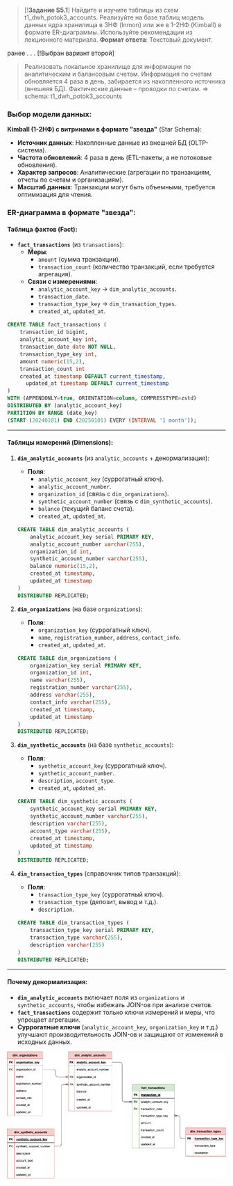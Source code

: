 > [!**Задание  S5.1**]
> Найдите и изучите таблицы из схем t1_dwh_potok3_accounts. Реализуйте на базе таблиц модель данных ядра хранилища в 3НФ (Inmon) или же в 1-2НФ (Kimball) в формате ER-диаграммы. Используйте рекомендации из лекционного материала.
> **Формат ответа**: Текстовый документ.

ранее . . .
[!Выбран вариант второй]
> Реализовать локальное хранилище для информации по аналитическим и балансовым счетам. Информация по счетам обновляется 4 раза в день, забирается из накопленного источника (внешняя БД). Фактические данные – проводки по счетам. => schema: t1_dwh_potok3_accounts


### **Выбор модели данных:**
 **Kimball (1-2НФ) с витринами в формате "звезда"** (Star Schema):
- **Источник данных**: Накопленные данные из внешней БД (OLTP-система).
- **Частота обновлений**: 4 раза в день (ETL-пакеты, а не потоковые обновления).
- **Характер запросов**: Аналитические (агрегации по транзакциям, отчеты по счетам и организациям).
- **Масштаб данных**: Транзакции могут быть объемными, требуется оптимизация для чтения.

### **ER-диаграмма в формате "звезда":**
#### **Таблица фактов (Fact):**
- **`fact_transactions`** (из `transactions`):
  - **Меры**:
    - `amount` (сумма транзакции).
    - `transaction_count` (количество транзакций, если требуется агрегация).
  - **Связи с измерениями**:
    - `analytic_account_key` → `dim_analytic_accounts`.
    - `transaction_date`.
    - `transaction_type_key` → `dim_transaction_types`.
    -  `created_at`,   `updated_at`.

```sql
CREATE TABLE fact_transactions (
    transaction_id bigint,
    analytic_account_key int,
    transaction_date date NOT NULL,
    transaction_type_key int,
    amount numeric(15,2),
    transaction_count int
    created_at timestamp DEFAULT current_timestamp,
	  updated_at timestamp DEFAULT current_timestamp
)
WITH (APPENDONLY=true, ORIENTATION=column, COMPRESSTYPE=zstd)
DISTRIBUTED BY (analytic_account_key)
PARTITION BY RANGE (date_key) 
(START (20240101) END (20250101) EVERY (INTERVAL '1 month'));
```

---

#### **Таблицы измерений (Dimensions):**
1. **`dim_analytic_accounts`** (из `analytic_accounts` + денормализация):
   - **Поля**:
     - `analytic_account_key` (суррогатный ключ).
     - `analytic_account_number`.
     - `organization_id` (связь с `dim_organizations`).
     - `synthetic_account_number` (связь с `dim_synthetic_accounts`).
     - `balance` (текущий баланс счета).
     - `created_at`, `updated_at`.

   ```sql
   CREATE TABLE dim_analytic_accounts (
       analytic_account_key serial PRIMARY KEY,
       analytic_account_number varchar(255),
       organization_id int,
       synthetic_account_number varchar(255),
       balance numeric(15,2),
       created_at timestamp,
       updated_at timestamp
   )
   DISTRIBUTED REPLICATED;
   ```

2. **`dim_organizations`** (на базе `organizations`):
   - **Поля**:
     - `organization_key` (суррогатный ключ).
     - `name`, `registration_number`, `address`, `contact_info`.
     - `created_at`, `updated_at`.

   ```sql
   CREATE TABLE dim_organizations (
       organization_key serial PRIMARY KEY,
       organization_id int,
       name varchar(255),
       registration_number varchar(255),
       address varchar(255),
       contact_info varchar(255),
       created_at timestamp,
       updated_at timestamp
   )
   DISTRIBUTED REPLICATED;
   ```

3. **`dim_synthetic_accounts`** (на базе `synthetic_accounts`):
   - **Поля**:
     - `synthetic_account_key` (суррогатный ключ).
     - `synthetic_account_number`.
     - `description`, `account_type`.
     - `created_at`, `updated_at`.

   ```sql
   CREATE TABLE dim_synthetic_accounts (
       synthetic_account_key serial PRIMARY KEY,
       synthetic_account_number varchar(255),
       description varchar(255),
       account_type varchar(255),
       created_at timestamp,
       updated_at timestamp
   )
   DISTRIBUTED REPLICATED;
   ```

4. **`dim_transaction_types`** (справочник типов транзакций):
   - **Поля**:
     - `transaction_type_key` (суррогатный ключ).
     - `transaction_type` (депозит, вывод и т.д.).
     - `description`.

   ```sql
   CREATE TABLE dim_transaction_types (
       transaction_type_key serial PRIMARY KEY,
       transaction_type varchar(255),
       description varchar(255)
   )
   DISTRIBUTED REPLICATED;
   ```

---

####  **Почему денормализация:**
- **`dim_analytic_accounts`** включает поля из `organizations` и `synthetic_accounts`, чтобы избежать JOIN-ов при анализе счетов.
- **`fact_transactions`** содержит только ключи измерений и меры, что упрощает агрегации.
- **Суррогатные ключи** (`analytic_account_key`, `organization_key` и т.д.) улучшают производительность JOIN-ов и защищают от изменений в исходных данных.

![er-diagram](https://github.com/AIZharau/t1-dwh-dev-openschool/blob/main/Practice_5_GP_database_query/image/ER-model-star-t1-project.drawio.png)